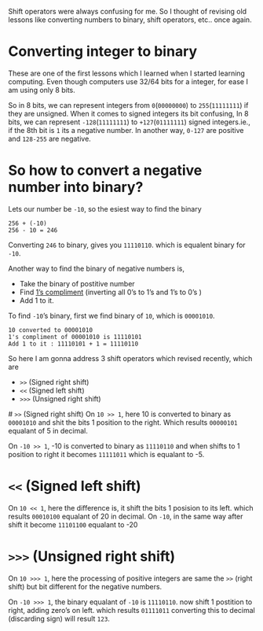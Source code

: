 Shift operators were always confusing for me. So I thought of revising old lessons like converting numbers to binary, shift operators, etc.. once again.

Converting integer to binary
============================

These are one of the first lessons which I learned when I started learning computing. Even though computers use 32/64 bits for a integer, for ease I am using only 8 bits.

So in 8 bits, we can represent integers from `0`(`00000000`) to `255`(`11111111`) if they are unsigned. When it comes to signed integers its bit confusing, In 8 bits, we can represent `-128`(`11111111`) to `+127`(`01111111`) signed integers.ie., if the 8th bit is `1` its a negative number. In another way, `0-127` are positive and `128-255` are negative.

So how to convert a negative number into binary?
================================================

Lets our number be `-10`, so the esiest way to find the binary

    256 + (-10)
    256 - 10 = 246

Converting `246` to binary, gives you `11110110`. which is equalent binary for `-10`.

Another way to find the binary of negative numbers is,

-   Take the binary of postitive number
-   Find [1’s compliment](https://en.wikipedia.org/wiki/1%27s_complement) (inverting all 0’s to 1’s and 1’s to 0’s )
-   Add 1 to it.

To find `-10`’s binary, first we find binary of `10`, which is `00001010`.

    10 converted to 00001010
    1's compliment of 00001010 is 11110101
    Add 1 to it : 11110101 + 1 = 11110110

So here I am gonna address 3 shift operators which revised recently, which are

-   `>>` (Signed right shift)
-   `<<` (Signed left shift)
-   `>>>` (Unsigned right shift)

\# `>>` (Signed right shift) On `10 >> 1`, here 10 is converted to binary as `00001010` and shit the bits 1 position to the right. Which results `00000101` equalant of 5 in decimal.

On `-10 >> 1`, -10 is converted to binary as `11110110` and when shifts to 1 position to right it becomes `11111011` which is equalant to -5.

`<<` (Signed left shift)
========================

On `10 << 1`, here the difference is, it shift the bits 1 posision to its left. which results `00010100` equalant of 20 in decimal. On `-10`, in the same way after shift it become `11101100` equalant to -20

`>>>` (Unsigned right shift)
============================

On `10 >>> 1`, here the processing of positive integers are same the `>>` (right shift) but bit different for the negative numbers.

On `-10 >>> 1`, the binary equalant of `-10` is `11110110`. now shift 1 postition to right, adding zero’s on left. which results `01111011` converting this to decimal (discarding sign) will result `123`.
